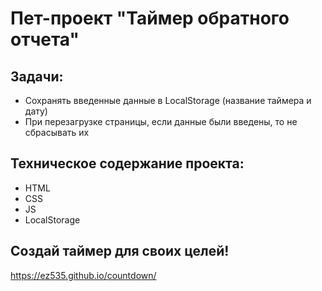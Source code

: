 <h1>Пет-проект "Таймер обратного отчета"</h1>
<h2>Задачи:</h2>
<ul>
  <li>Сохранять введенные данные в LocalStorage (название таймера и дату)</li>
  <li>При перезагрузке страницы, если данные были введены, то не сбрасывать их</li>
</ul>
<h2>Техническое содержание проекта:</h2>
<ul>
  <li>HTML</li>
  <li>CSS</li>
  <li>JS</li>
  <li>LocalStorage</li>
</ul>
<h2>Создай таймер для своих целей!</h2>
<a target="_blank" href='https://ez535.github.io/countdown/'>https://ez535.github.io/countdown/</a>
